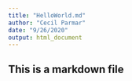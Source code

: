 ```yaml
---
title: "HelloWorld.md"
author: "Cecil Parmar"
date: "9/26/2020"
output: html_document
---
```


## This is a markdown file